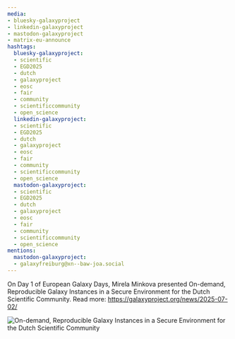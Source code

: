 ```yaml
---
media:
- bluesky-galaxyproject
- linkedin-galaxyproject
- mastodon-galaxyproject
- matrix-eu-announce
hashtags:
  bluesky-galaxyproject:
  - scientific
  - EGD2025
  - dutch
  - galaxyproject
  - eosc
  - fair
  - community
  - scientificcommunity
  - open_science
  linkedin-galaxyproject:
  - scientific
  - EGD2025
  - dutch
  - galaxyproject
  - eosc
  - fair
  - community
  - scientificcommunity
  - open_science
  mastodon-galaxyproject:
  - scientific
  - EGD2025
  - dutch
  - galaxyproject
  - eosc
  - fair
  - community
  - scientificcommunity
  - open_science
mentions:
  mastodon-galaxyproject:
  - galaxyfreiburg@xn--baw-joa.social
---
```


On Day 1 of European Galaxy Days, Mirela Minkova presented On-demand, Reproducible Galaxy Instances in a Secure Environment for the Dutch Scientific Community.
Read more: https://galaxyproject.org/news/2025-07-02/

![On-demand, Reproducible Galaxy Instances in a Secure Environment for the Dutch Scientific Community](https://github.com/user-attachments/assets/85f74733-3c2e-4bcb-af35-e807b9d917b3)